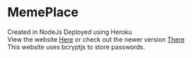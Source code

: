 # MemePlace
Created in NodeJs Deployed using Heroku <br />
View the website [Here](https://meme-place.herokuapp.com/ "MemePlace") or check out the newer version [There](https://github.com/M4rkFlor/MemePlaceMongo "MemePlaceMongo GitHub")<br />
This website uses bcryptjs to store passwords.
